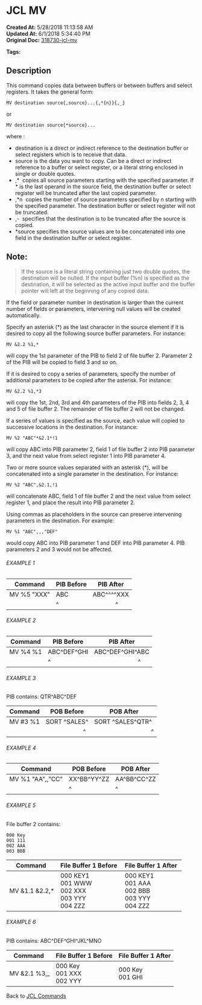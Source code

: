 # JCL MV

**Created At:** 5/28/2018 11:13:58 AM  
**Updated At:** 6/1/2018 5:34:40 PM  
**Original Doc:** [318730-jcl-mv](https://docs.jbase.com/45792-jcl/318730-jcl-mv)  

**Tags:**
<badge text='registers' vertical='middle' />
<badge text='select' vertical='middle' />
<badge text='jcl' vertical='middle' />

## Description 

This command copies data between buffers or between buffers and select registers. It takes the general form:

```
MV destination source{,source}...{,*{n}}{,_}
```

or

```
MV destination source{*source}...
```

where :

- destination is a direct or indirect reference to the destination buffer or select registers which is to receive that data.
- source is the data you want to copy. Can be a direct or indirect reference to a buffer or select register, or a literal string enclosed in single or double quotes.
- ,\*  copies all source parameters starting with the specified parameter. If \* is the last operand in the source field, the destination buffer or select register will be truncated after the last copied parameter.
- ,\*n  copies the number of source parameters specified by n starting with the specified parameter. The destination buffer or select register will not be truncated.
- ,-  specifies that the destination is to be truncated after the source is copied.
- \*source specifies the source values are to be concatenated into one field in the destination buffer or select register.




## Note: 


> If the source is a literal string containing just two double quotes, the destination will be nulled. If the input buffer (%n) is specified as the destination, it will be selected as the active input buffer and the buffer pointer will left at the beginning of any copied data.


If the field or parameter number in destination is larger than the current number of fields or parameters, intervening null values will be created automatically.

Specify an asterisk (\*) as the last character in the source element if it is desired to copy all the following source buffer parameters. For instance:

```
MV &2.2 %1,*
```

will copy the 1st parameter of the PIB to field 2 of file buffer 2. Parameter 2 of the PIB will be copied to field 3 and so on.



If it is desired to copy a series of parameters, specify the number of additional parameters to be copied after the asterisk. For instance:

```
MV &2.2 %1,*3
```

will copy the 1st, 2nd, 3rd and 4th parameters of the PIB into fields 2, 3, 4 and 5 of file buffer 2. The remainder of file buffer 2 will not be changed.



If a series of values is specified as the source, each value will copied to successive locations in the destination. For instance:

```
MV %2 "ABC"*&2.1*!1
```

will copy ABC into PIB parameter 2, field 1 of file buffer 2 into PIB parameter 3, and the next value from select register 1 into PIB parameter 4.



Two or more source values separated with an asterisk (\*), will be concatenated into a single parameter in the destination. For instance:

```
MV %2 "ABC",&2.1,!1
```

will concatenate ABC, field 1 of file buffer 2 and the next value from select register 1, and place the result into PIB parameter 2.



Using commas as placeholders in the source can preserve intervening parameters in the destination. For example:

```
MV %1 "ABC",,,"DEF"
```

would copy ABC into PIB parameter 1 and DEF into PIB parameter 4. PIB parameters 2 and 3 would not be affected.



###### EXAMPLE 1


| Command<br> | PIB Before<br> | PIB After<br> |
| --- | --- | --- |
| MV %5 "XXX"<br> | ABC<br> | ABC^^^^XXX<br> |
| <br> | ^<br> |               ^  |




###### EXAMPLE 2


| Command<br> | PIB Before<br> | PIB After<br> |
| --- | --- | --- |
| MV %4 %1<br> | ABC^DEF^GHI<br> | ABC^DEF^GHI^ABC<br> |
| <br> | ^<br> |                            ^ |




###### EXAMPLE 3

PIB contains: QTR^ABC^DEF


| Command<br> | POB Before<br> | POB After<br> |
| --- | --- | --- |
| MV #3 %1<br> | SORT ^SALES^<br> | SORT ^SALES^QTR^<br> |
| <br> |                        ^ |                                    ^ |




###### EXAMPLE 4


| Command<br> | POB Before<br> | POB After<br> |
| --- | --- | --- |
| MV %1 "AA",,"CC"<br> | XX^BB^YY^ZZ<br> | AA^BB^CC^ZZ<br> |
| <br> | ^<br> | ^<br> |




###### EXAMPLE 5

File buffer 2 contains:

```
000 Key
001 111
002 AAA
003 BBB
```


| Command  | File Buffer 1 Before  | File Buffer 1 After  |
| --- | --- | --- |
| MV &1.1 &2.2,\*<br> | 000 KEY1<br>001 WWW<br>002 XXX<br>003 YYY<br>004 ZZZ<br> | 000 KEY1<br>001 AAA<br>002 BBB<br>003 YYY<br>004 ZZZ<br> |




###### EXAMPLE 6

PIB contains: ABC^DEF^GHI^JKL^MNO


| Command  | File Buffer 1 Before<br> | File Buffer 1 After<br> |
| --- | --- | --- |
| MV &2.1 %3,\_<br> | 000 Key<br>001 XXX<br>002 YYY<br> | 000 Key<br>001 GHI<br> |


Back to [JCL Commands](./../jcl-commands)

